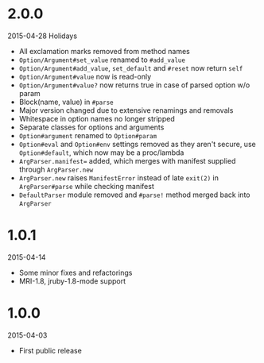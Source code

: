 # 2.0.0
2015-04-28 Holidays

* All exclamation marks removed from method names
* `Option/Argument#set_value` renamed to `#add_value`
* `Option/Argument#add_value`, `set_default` and `#reset` now return `self`
* `Option/Argument#value` now is read-only
* `Option/Argument#value?` now returns true in case of parsed option w/o param
* Block(name, value) in `#parse`
* Major version changed due to extensive renamings and removals
* Whitespace in option names no longer stripped
* Separate classes for options and arguments
* `Option#argument` renamed to `Option#param`
* `Option#eval` and `Option#env` settings removed as they aren't secure, use `Option#default`, which now may be a proc/lambda
* `ArgParser.manifest=` added, which merges with manifest supplied through `ArgParser.new`
* `ArgParser.new` raises `ManifestError` instead of late `exit(2)` in `ArgParser#parse` while checking manifest
* `DefaultParser` module removed and `#parse!` method merged back into `ArgParser`

# 1.0.1
2015-04-14

* Some minor fixes and refactorings
* MRI-1.8, jruby-1.8-mode support

# 1.0.0
2015-04-03

* First public release
